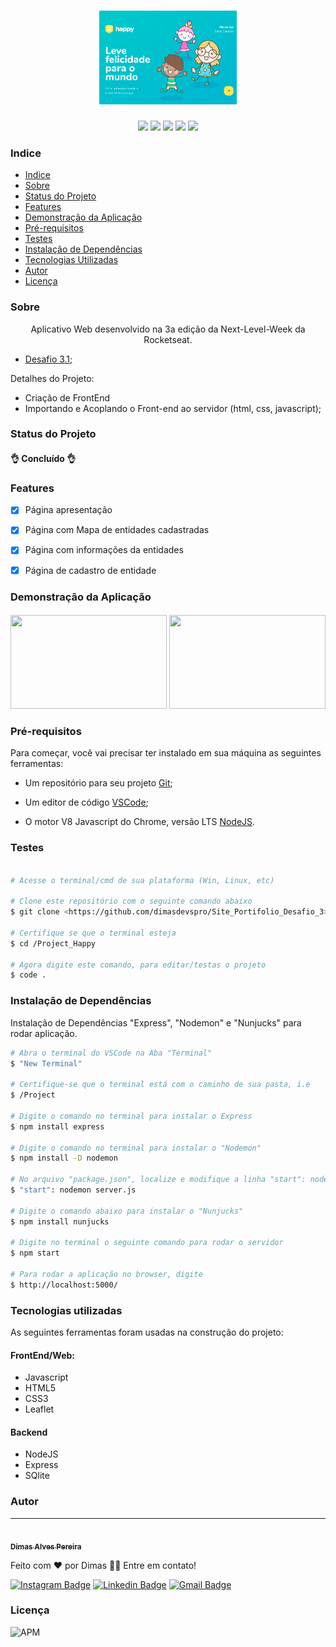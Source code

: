 <h1 align="center"><img src="public/images/capa-readme.png" height="150" weigth="150"></h1>

<p align="center"><img src="https://img.shields.io/badge/<HTML>-<green>"> <img src="https://img.shields.io/badge/<CSS>-<green>"> <img src="https://img.shields.io/badge/<Javascript>-<green>"> <img src="https://img.shields.io/badge/<NodeJs>-<green>"> <img src="https://img.shields.io/badge/<Handlebars>-<green>"></p> 

### Indice
<!--ts-->
* [Indice](#indice)
* [Sobre](#sobre)
* [Status do Projeto](#status-do-projeto)
* [Features](#features)
* [Demonstração da Aplicação](#demonstração-da-aplicação)
* [Pré-requisitos](#pré-requisitos)
* [Testes](#testes)
* [Instalação de Dependências](#instalação-de-dependências)
* [Tecnologias Utilizadas](#tecnologias-utilizadas)
* [Autor](#autor)
* [Licença](#licença)
<!--te-->

### Sobre

<p align="center">Aplicativo Web desenvolvido na 3a edição  da Next-Level-Week da Rocketseat. </p>
<ul >
 <li><a href="https://github.com/rocketseat-education/bootcamp-launchbase-desafios-03/blob/master/desafios/03-1-primeiro-servidor.md" target="_blank">Desafio 3.1;</a></li>
</ul>
<p>Detalhes do Projeto:</p>
<ul>
 <li>Criação de FrontEnd</li>
 <li>Importando e Acoplando o Front-end ao servidor (html, css, javascript);</li>
</ul>


### Status do Projeto

<h4> 
👌 Concluído 👌
</h4>


### Features

- [x] Página apresentação
- [x] Página com Mapa de entidades cadastradas
- [x] Página com informações da entidades
- [x] Página de cadastro de entidade


### Demonstração da Aplicação

<h4 align="center"> 
<img src="public/images/Happydemo1.gif" height="150" width="250">
<img src="public/images/Happydemo2.gif" height="150" width="250">
</h4>


### Pré-requisitos

Para começar, você vai precisar ter instalado em sua máquina as seguintes ferramentas:

- Um repositório para seu projeto [Git](https://git-scm.com);

- Um editor de código [VSCode](https://code.visualstudio.com/);

- O motor V8 Javascript do Chrome, versão LTS [NodeJS](https://nodejs.org/en/download/).



### Testes 

```bash

# Acesse o terminal/cmd de sua plataforma (Win, Linux, etc)

# Clone este repositório com o seguinte comando abaixo
$ git clone <https://github.com/dimasdevspro/Site_Portifolio_Desafio_3>

# Certifique se que o terminal esteja
$ cd /Project_Happy

# Agora digite este comando, para editar/testas o projeto
$ code .

```


### Instalação de Dependências

Instalação de Dependências "Express", "Nodemon" e "Nunjucks" para rodar aplicação.

```bash
# Abra o terminal do VSCode na Aba "Terminal"
$ "New Terminal"

# Certifique-se que o terminal está com o caminho de sua pasta, i.e
$ /Project

# Digite o comando no terminal para instalar o Express
$ npm install express

# Digite o comando no terminal para instalar o "Nodemon"
$ npm install -D nodemon

# No arquivo "package.json", localize e modifique a linha "start": node server.js para:
$ "start": nodemon server.js

# Digite o comando abaixo para instalar o "Nunjucks"
$ npm install nunjucks

# Digite no terminal o seguinte comando para rodar o servidor
$ npm start

# Para rodar a aplicação no browser, digite
$ http://localhost:5000/

```

### Tecnologias utilizadas

As seguintes ferramentas foram usadas na construção do projeto:

#### FrontEnd/Web:
  - Javascript
  - HTML5
  - CSS3
  - Leaflet

#### Backend
  - NodeJS
  - Express
  - SQlite


### Autor

---

<a href="https://github.com/dimasdevspro">
 <img style="border-radius: 50%;" src="https://avatars1.githubusercontent.com/u/53888623?s=460&u=3c88fc42c7a0dc90293f9480a4288bf2f6a09396&v=4" width="100px;" alt=""/>
 <br />
 <sub><b>Dimas Alves Pereira</b></sub></a> <a href="https://github.com/dimasdevspro" title="Github"></a>


Feito com ❤️ por Dimas 👋🏽 Entre em contato!

[![Instagram Badge](https://img.shields.io/badge/-@dimasdevspro-f09433?style=flat-square&labelColor=f09433&logo=instagram&logoColor=white&link=https://www.instagram.com/dimasdevspro/)](https://www.instagram.com/dimasdevspro/) [![Linkedin Badge](https://img.shields.io/badge/-Dimas-blue?style=flat-square&logo=Linkedin&logoColor=white&link=https://www.linkedin.com/in/dimas_apereira/)](https://www.linkedin.com/in/dimas-apereira/) 
[![Gmail Badge](https://img.shields.io/badge/-dimasdevspro@gmail.com-c14438?style=flat-square&logo=Gmail&logoColor=white&link=mailto:dimasdevspro@gmail.com)](mailto:dimasdevspro@gmail.com)


### Licença

<img alt="APM" src="https://img.shields.io/apm/l/vim-mode">